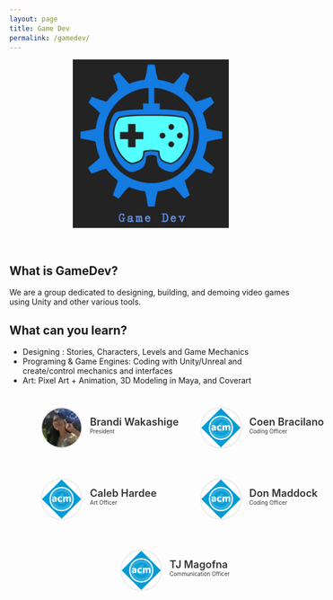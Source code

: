 ```yaml
---
layout: page
title: Game Dev
permalink: /gamedev/
---
```


<center>
	<figure class="full">
	  <img height="300px" src="/assets/img/logos/gamedev.png" title="Game Dev" alt="Game Dev Logo">
	</figure>
</center>
<br>

## What is GameDev?

We are a group dedicated to designing, building, and demoing video games using Unity and other various tools. 

## What can you learn?

- Designing : Stories, Characters, Levels and Game Mechanics
- Programing & Game Engines: Coding with Unity/Unreal and create/control mechanics and interfaces
- Art: Pixel Art + Animation, 3D Modeling in Maya, and Coverart 


<style>
	#officers-container {
		width: 130%;
		max-width: 900px;
		padding: 0 20px;
		box-sizing: border-box;
		margin: auto;
		text-align: center;
	}	
	#officers-container .officer {
		width: 280px;
		height: 100px;
		display: inline-block;
		color: #333;
		text-align: left;
		transition: transform .1s;
	}
	#officers-container .officer img {
		margin: 25px 10px;
		height: 70px;
		width: 70px;
		border: 2px solid #eaeaea;
		display: inline-block;
		border-radius: 50%;
	}
	#officers-container .officer .info {
		display: inline-block;
		vertical-align: top;
		width: 180px;
	}
	#officers-container .officer .info h2 {
		margin: 0;
		padding: 0;
		margin-top: 35px;
		font-weight: 600;
		display: inline-block;
		font-size: 1.3em;
		line-height: 1.8em;
		/* Font-Family Missing */
	}
	#officers-container .officer .info p {
		display: inline-block;
	 	/* Font-Family Missing */
	 	margin: 0;
	 	margin-top: -5px;
	 	font-size: .7em;
	 	vertical-align: top;
	}
</style>

<div id="officers-container">
	<div class="officer">
		<img src="/assets/img/officers/brandi.png" alt="Brandi Wakashige">
		<div class="info">
			<h2>Brandi Wakashige</h2>
			<br>
			<p>President</p>
		</div>
	</div>
	<div class="officer">
		<img src="/assets/img/officers/placehold.png" alt="Coen Bracilano">
		<div class="info">
			<h2>Coen Bracilano</h2>
			<br>
			<p>Coding Officer</p>
		</div>
	</div>
	<div class="officer">
		<img src="/assets/img/officers/placehold.png" alt="Caleb Hardee">
		<div class="info">
			<h2>Caleb Hardee</h2>
			<br>
			<p>Art Officer</p>
		</div>
	</div>
  <div class="officer">
		<img src="/assets/img/officers/placehold.png" alt="Don Maddock">
		<div class="info">
			<h2>Don Maddock</h2>
			<br>
			<p>Coding Officer</p>
		</div>
	</div>
  <div class="officer">
		<img src="/assets/img/officers/placehold.png" alt="TJ Magofna">
		<div class="info">
			<h2>TJ Magofna</h2>
			<br>
			<p>Communication Officer</p>
		</div>
	</div>
</div>

<br>

